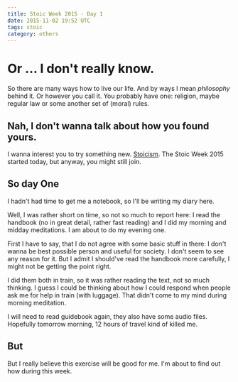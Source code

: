 ```yaml
---
title: Stoic Week 2015 - Day 1
date: 2015-11-02 19:52 UTC
tags: stoic
category: others
---
```


# Or ... I don't really know.

So there are many ways how to live our life. And by ways I mean *philosophy* behind it. Or however you call it. You probably have one: religion, maybe regular law or some another set of (moral) rules.

## Nah, I don't wanna talk about how you found yours.
I wanna interest you to try something new. [Stoicism](http://modernstoicism.com/). The Stoic Week 2015 started today, but anyway, you might still join.

## So day One

I hadn't had time to get me a notebook, so I'll be writing my diary here.

Well, I was rather short on time, so not so much to report here: I read the handbook (no in great detail, rather fast reading) and I did my morning and midday meditations. I am about to do my evening one.

First I have to say, that I do not agree with some basic stuff in there: I don't wanna be best possible person and useful for society. I don't seem to see any reason for it. But I admit I should've read the handbook more carefully, I might not be getting the point right.

I did them both in train, so it was rather reading the text, not so much thinking. I guess I could be thinking about how I could respond when people ask me for help in train (with luggage). That didn't come to my mind during morning meditation.

I will need to read guidebook again, they also have some audio files. Hopefully tomorrow morning, 12 hours of travel kind of killed me.

## But
But I really believe this exercise will be good for me. I'm about to find out how during this week.

